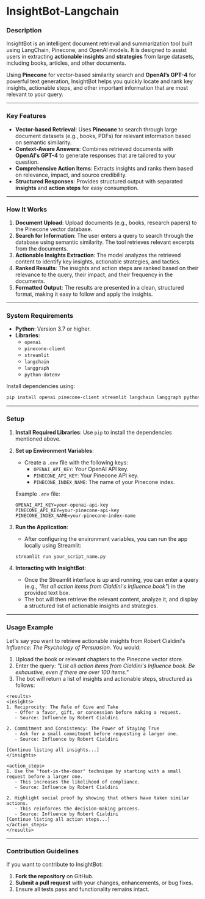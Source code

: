 # InsightBot-Langchain

### **Description**

InsightBot is an intelligent document retrieval and summarization tool built using LangChain, Pinecone, and OpenAI models. It is designed to assist users in extracting **actionable insights** and **strategies** from large datasets, including books, articles, and other documents. 

Using **Pinecone** for vector-based similarity search and **OpenAI’s GPT-4** for powerful text generation, InsightBot helps you quickly locate and rank key insights, actionable steps, and other important information that are most relevant to your query.

---

### **Key Features**

- **Vector-based Retrieval**: Uses **Pinecone** to search through large document datasets (e.g., books, PDFs) for relevant information based on semantic similarity.
- **Context-Aware Answers**: Combines retrieved documents with **OpenAI's GPT-4** to generate responses that are tailored to your question.
- **Comprehensive Action Items**: Extracts insights and ranks them based on relevance, impact, and source credibility.
- **Structured Responses**: Provides structured output with separated **insights** and **action steps** for easy consumption.

---

### **How It Works**

1. **Document Upload**: Upload documents (e.g., books, research papers) to the Pinecone vector database.
2. **Search for Information**: The user enters a query to search through the database using semantic similarity. The tool retrieves relevant excerpts from the documents.
3. **Actionable Insights Extraction**: The model analyzes the retrieved content to identify key insights, actionable strategies, and tactics.
4. **Ranked Results**: The insights and action steps are ranked based on their relevance to the query, their impact, and their frequency in the documents.
5. **Formatted Output**: The results are presented in a clean, structured format, making it easy to follow and apply the insights.

---

### **System Requirements**

- **Python**: Version 3.7 or higher.
- **Libraries**:
  - `openai`
  - `pinecone-client`
  - `streamlit`
  - `langchain`
  - `langgraph`
  - `python-dotenv`
  
Install dependencies using:

```bash
pip install openai pinecone-client streamlit langchain langgraph python-dotenv
```

---

### **Setup**

1. **Install Required Libraries**: Use `pip` to install the dependencies mentioned above.
   
2. **Set up Environment Variables**:
   - Create a `.env` file with the following keys:
     - `OPENAI_API_KEY`: Your OpenAI API key.
     - `PINECONE_API_KEY`: Your Pinecone API key.
     - `PINECONE_INDEX_NAME`: The name of your Pinecone index.
   
   Example `.env` file:

   ```
   OPENAI_API_KEY=your-openai-api-key
   PINECONE_API_KEY=your-pinecone-api-key
   PINECONE_INDEX_NAME=your-pinecone-index-name
   ```

3. **Run the Application**:
   - After configuring the environment variables, you can run the app locally using Streamlit:

   ```bash
   streamlit run your_script_name.py
   ```

4. **Interacting with InsightBot**:
   - Once the Streamlit interface is up and running, you can enter a query (e.g., *"list all action items from Cialdini's Influence book"*) in the provided text box.
   - The bot will then retrieve the relevant content, analyze it, and display a structured list of actionable insights and strategies.

---

### **Usage Example**

Let's say you want to retrieve actionable insights from Robert Cialdini's *Influence: The Psychology of Persuasion*. You would:

1. Upload the book or relevant chapters to the Pinecone vector store.
2. Enter the query: *"List all action items from Cialdini's Influence book. Be exhaustive, even if there are over 100 items."*
3. The bot will return a list of insights and actionable steps, structured as follows:

```
<results>
<insights>
1. Reciprocity: The Rule of Give and Take
   - Offer a favor, gift, or concession before making a request.
   - Source: Influence by Robert Cialdini

2. Commitment and Consistency: The Power of Staying True
   - Ask for a small commitment before requesting a larger one.
   - Source: Influence by Robert Cialdini

[Continue listing all insights...]
</insights>

<action_steps>
1. Use the "foot-in-the-door" technique by starting with a small request before a larger one.
   - This increases the likelihood of compliance.
   - Source: Influence by Robert Cialdini

2. Highlight social proof by showing that others have taken similar actions.
   - This reinforces the decision-making process.
   - Source: Influence by Robert Cialdini
[Continue listing all action steps...]
</action_steps>
</results>
```

---

### **Contribution Guidelines**

If you want to contribute to InsightBot:

1. **Fork the repository** on GitHub.
2. **Submit a pull request** with your changes, enhancements, or bug fixes.
3. Ensure all tests pass and functionality remains intact.

